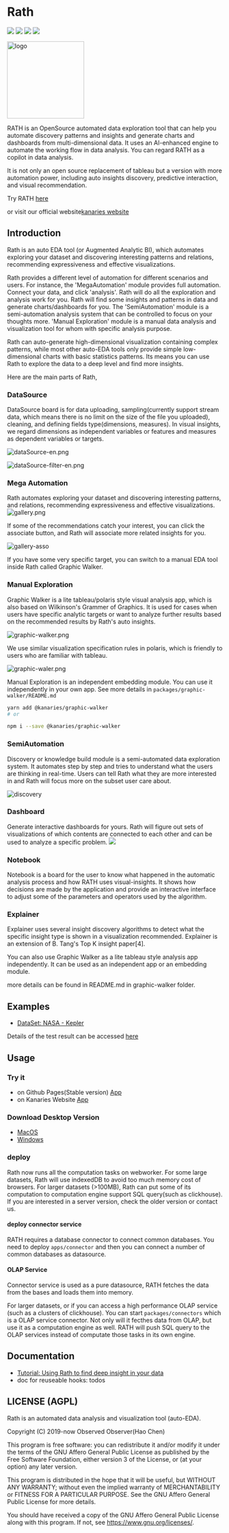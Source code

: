 # Rath

![](https://img.shields.io/twitter/follow/kanaries_data?style=social)
![](https://img.shields.io/badge/license-AGPL-brightgreen)
![](https://img.shields.io/github/stars/kanaries/rath?color=%23ff85c0)
![](https://img.shields.io/github/workflow/status/kanaries/rath/Rath%20Auto%20Build)


<img src="https://kanaries.cn/assets/kanaries-logo.png" alt="logo" width="180px" style="" />

RATH is an OpenSource automated data exploration tool that can help you automate discovery patterns and insights and generate charts and dashboards from multi-dimensional data. It uses an AI-enhanced engine to automate the working flow in data analysis. You can regard RATH as a copilot in data analysis.

 It is not only an open source replacement of tableau but a version with more automation power, including auto insights discovery, predictive interaction, and visual recommendation.

Try RATH [here](https://rath.kanaries.net)

or visit our official website[kanaries website](https://kanaries.net)

## Introduction

Rath is an auto EDA tool (or Augmented Analytic BI), which automates exploring your dataset and discovering interesting patterns and relations, recommending expressiveness and effective visualizations.

Rath provides a different level of automation for different scenarios and users. For instance, the 'MegaAutomation' module provides full automation. Connect your data, and click 'analysis'. Rath will do all the exploration and analysis work for you. Rath will find some insights and patterns in data and generate charts/dashboards for you. The 'SemiAutomation' module is a semi-automation analysis system that can be controlled to focus on your thoughts more. 'Manual Exploration' module is a manual data analysis and visualization tool for whom with specific analysis purpose.

Rath can auto-generate high-dimensional visualization containing complex patterns, while most other auto-EDA tools only provide simple low-dimensional charts with basic statistics patterns. Its means you can use Rath to explore the data to a deep level and find more insights.

Here are the main parts of Rath,

### DataSource
DataSource board is for data uploading, sampling(currently support stream data, which means there is no limit on the size of the file you uploaded), cleaning, and defining fields type(dimensions, measures). In visual insights, we regard dimensions as independent variables or features and measures as dependent variables or targets.

![dataSource-en.png](https://ch-resources.oss-cn-shanghai.aliyuncs.com/kanaries/Rath-Demos/dataSource-en.png)

![dataSource-filter-en.png](https://ch-resources.oss-cn-shanghai.aliyuncs.com/images/rath/datasource-2.png)

### Mega Automation

Rath automates exploring your dataset and discovering interesting patterns, and relations, recommending expressiveness and effective visualizations.
![gallery.png](https://ch-resources.oss-cn-shanghai.aliyuncs.com/images/rath/rath-auto-explore.png)

If some of the recommendations catch your interest, you can click the associate button, and Rath will associate more related insights for you.

![gallery-asso](https://ch-resources.oss-cn-shanghai.aliyuncs.com/images/rath/rath-associate.png)

If you have some very specific target, you can switch to a manual EDA tool inside Rath called Graphic Walker.

### Manual Exploration
Graphic Walker is a lite tableau/polaris style visual analysis app, which is also based on Wilkinson's Grammer of Graphics. It is used for cases when users have specific analytic targets or want to analyze further results based on the recommended results by Rath's auto insights.

![graphic-walker.png](https://ch-resources.oss-cn-shanghai.aliyuncs.com/images/rath/graphic-walker.png)

We use similar visualization specification rules in polaris, which is friendly to users who are familiar with tableau.

![graphic-waler.png](https://ch-resources.oss-cn-shanghai.aliyuncs.com/images/rath/graphic-walker-2.png)

Manual Exploration is an independent embedding module. You can use it independently in your own app. See more details in `packages/graphic-walker/README.md`

```bash
yarn add @kanaries/graphic-walker
# or

npm i --save @kanaries/graphic-walker
```

### SemiAutomation
Discovery or knowledge build module is a semi-automated data exploration system. It automates step by step and tries to understand what the users are thinking in real-time. Users can tell Rath what they are more interested in and Rath will focus more on the subset user care about.

![discovery](https://ch-resources.oss-cn-shanghai.aliyuncs.com/images/rath/discovery-1.png)


### Dashboard
Generate interactive dashboards for yours. Rath will figure out sets of visualizations of which contents are connected to each other and can be used to analyze a specific problem.
![](https://ch-resources.oss-cn-shanghai.aliyuncs.com/kanaries/Rath-Demos/dashboard-en.png)

### Notebook
Notebook is a board for the user to know what happened in the automatic analysis process and how RATH uses visual-insights. It shows how decisions are made by the application and provide an interactive interface to adjust some of the parameters and operators used by the algorithm.

### Explainer
Explainer uses several insight discovery algorithms to detect what the specific insight type is shown in a visualization recommended. Explainer is an extension of B. Tang's Top K insight paper[4].


You can also use Graphic Walker as a lite tableau style analysis app independently. It can be used as an independent app or an embedding module.

more details can be found in README.md in graphic-walker folder.

## Examples

+ [DataSet: NASA - Kepler](https://www.kaggle.com/nasa/kepler-exoplanet-search-results)

Details of the test result can be accessed [here](https://www.yuque.com/chenhao-sv93h/umv780/mbs440)



## Usage

### Try it
+ on Github Pages(Stable version) [App](https://kanaries.github.io/Rath/)
+ on Kanaries Website [App](https://kanaries.net/)

### Download Desktop Version
- [MacOS](https://ch-resources.oss-cn-shanghai.aliyuncs.com/downloads/rath/Kanaries%20Rath-0.1.0.dmg)
- [Windows](https://ch-resources.oss-cn-shanghai.aliyuncs.com/downloads/rath/Kanaries%20Rath-0.1.0-win.zip)

### deploy

Rath now runs all the computation tasks on webworker. For some large datasets, Rath will use indexedDB to avoid too much memory cost of browsers. For larger datasets (>100MB), Rath can put some of its computation to computation engine support SQL query(such as clickhouse). If you are interested in a server version, check the older version or contact us.

#### deploy connector service
RATH requires a database connector to connect common databases. You need to deploy `apps/connector` and then you can connect a number of common databases as datasource.

#### OLAP Service
Connector service is used as a pure datasource, RATH fetches the data from the bases and loads them into memory.

For larger datasets, or if you can access a high performance OLAP service (such as a clusters of clickhouse). You can start `packages/connectors` which is a OLAP service connector. Not only will it fecthes data from OLAP, but use it as a computation engine as well. RATH
 will push SQL query to the OLAP services instead of computate those tasks in its own engine.


## Documentation
+ [Tutorial: Using Rath to find deep insight in your data](https://www.yuque.com/docs/share/3f32e044-3530-4ebe-9b01-287bfbdb7ce0?#)
+ doc for reuseable hooks: todos

## LICENSE (AGPL)
Rath is an automated data analysis and visualization tool (auto-EDA).

Copyright (C) 2019-now Observed Observer(Hao Chen)

This program is free software: you can redistribute it and/or modify
it under the terms of the GNU Affero General Public License as
published by the Free Software Foundation, either version 3 of the
License, or (at your option) any later version.

This program is distributed in the hope that it will be useful,
but WITHOUT ANY WARRANTY; without even the implied warranty of
MERCHANTABILITY or FITNESS FOR A PARTICULAR PURPOSE.  See the
GNU Affero General Public License for more details.

You should have received a copy of the GNU Affero General Public License
along with this program.  If not, see <https://www.gnu.org/licenses/>.
